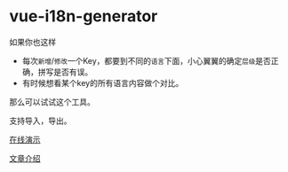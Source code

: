 # vue-i18n-generator

如果你也这样
- 每次`新增`/`修改`一个Key，都要到不同的`语言`下面，小心翼翼的确定`层级`是否正确，拼写是否有误。
- 有时候想看某个key的所有语言内容做个对比。

那么可以试试这个工具。

支持导入，导出。

[在线演示](http://vue-i18n-generator.onlytg.com/)

[文章介绍](https://segmentfault.com/a/1190000020357367)
